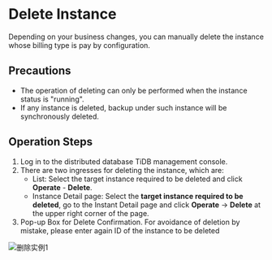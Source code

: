 # Delete Instance
Depending on your business changes, you can manually delete the instance whose billing type is pay by configuration.

## Precautions
- The operation of deleting can only be performed when the instance status is "running".
- If any instance is deleted, backup under such instance will be synchronously deleted.

## Operation Steps
1. Log in to the distributed database TiDB management console.
2. There are two ingresses for deleting the instance, which are:
	- List: Select the target instance required to be deleted and click **Operate** - **Delete**.
	- Instance Detail page: Select the **target instance required to be deleted**, go to the Instant Detail page and click **Operate** -> **Delete** at the upper right corner of the page.
3. Pop-up Box for Delete Confirmation. For avoidance of deletion by mistake, please enter again ID of the instance to be deleted

![删除实例1](../../../../../image/TiDB/Delete-Instance-1.png)

